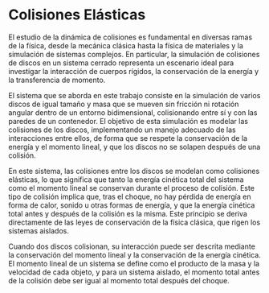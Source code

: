 # Colisiones Elásticas

El estudio de la dinámica de colisiones es fundamental en diversas ramas de la física, desde la mecánica clásica hasta la física de materiales y la simulación de sistemas complejos. En particular, la simulación de colisiones de discos en un sistema cerrado representa un escenario ideal para investigar la interacción de cuerpos rígidos, la conservación de la energía y la transferencia de momento.

El sistema que se aborda en este trabajo consiste en la simulación de varios discos de igual tamaño y masa que se mueven sin fricción ni rotación angular dentro de un entorno bidimensional, colisionando entre sí y con las paredes de un contenedor. El objetivo de esta simulación es modelar las colisiones de los discos, implementando un manejo adecuado de las interacciones entre ellos, de forma que se respete la conservación de la energía y el momento lineal, y que los discos no se solapen después de una colisión.

En este sistema, las colisiones entre los discos se modelan como colisiones elásticas, lo que significa que tanto la energía cinética total del sistema como el momento lineal se conservan durante el proceso de colisión. Este tipo de colisión implica que, tras el choque, no hay pérdida de energía en forma de calor, sonido u otras formas de energía, y que la energía cinética total antes y después de la colisión es la misma. Este principio se deriva directamente de las leyes de conservación de la física clásica, que rigen los sistemas aislados.

Cuando dos discos colisionan, su interacción puede ser descrita mediante la conservación del momento lineal y la conservación de la energía cinética. El momento lineal de un sistema se define como el producto de la masa y la velocidad de cada objeto, y para un sistema aislado, el momento total antes de la colisión debe ser igual al momento total después del choque.
